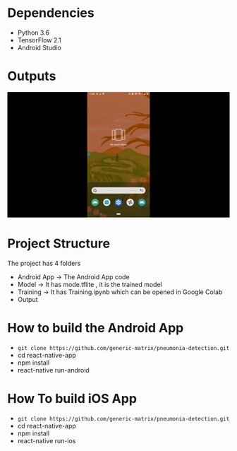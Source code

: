 # Dependencies

* Python 3.6
* TensorFlow 2.1
* Android Studio

# Outputs


![Output](https://raw.githubusercontent.com/generic-matrix/pneumonia-detection/main/Output/output.gif)


# Project Structure

The project has 4 folders

* Android App -> The Android App code
* Model -> It has mode.tflite , it is the trained model
* Training -> It has Training.ipynb which can be opened in Google Colab
* Output

# How to build the Android App

* ```git clone https://github.com/generic-matrix/pneumonia-detection.git```
* cd react-native-app
* npm install
* react-native run-android


# How To build iOS App

* ```git clone https://github.com/generic-matrix/pneumonia-detection.git```
* cd react-native-app
* npm install
* react-native run-ios



